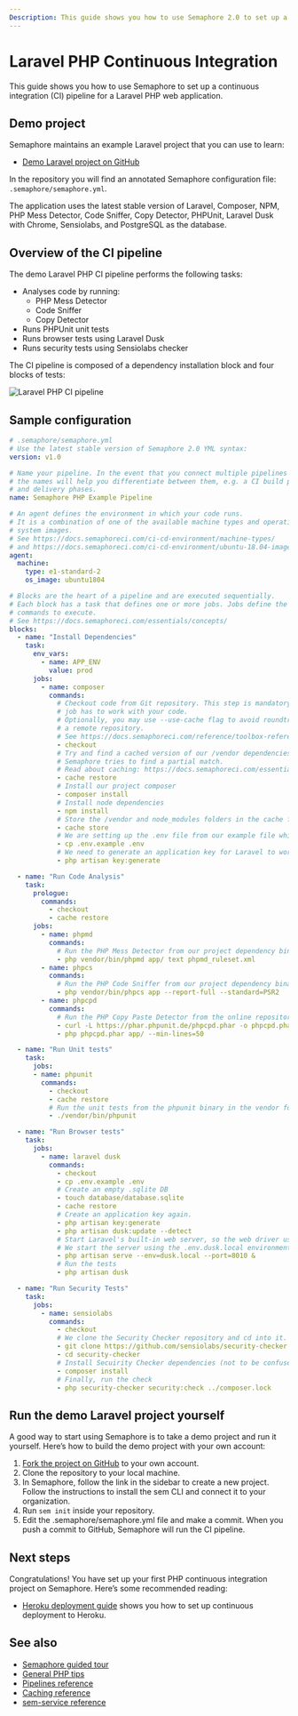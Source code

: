 ```yaml
---
Description: This guide shows you how to use Semaphore 2.0 to set up a continuous integration (CI) pipeline for a Laravel PHP web application.
---
```


# Laravel PHP Continuous Integration

This guide shows you how to use Semaphore to set up a continuous integration
(CI) pipeline for a Laravel PHP web application.

## Demo project

Semaphore maintains an example Laravel project that you can use to learn:

- [Demo Laravel project on GitHub][demo-project]

In the repository you will find an annotated Semaphore configuration file:
`.semaphore/semaphore.yml`.

The application uses the latest stable version of Laravel, Composer, NPM, PHP
Mess Detector, Code Sniffer, Copy Detector, PHPUnit, Laravel Dusk with
Chrome, Sensiolabs, and PostgreSQL as the database.

## Overview of the CI pipeline

The demo Laravel PHP CI pipeline performs the following tasks:

- Analyses code by running:
  - PHP Mess Detector
  - Code Sniffer
  - Copy Detector
- Runs PHPUnit unit tests
- Runs browser tests using Laravel Dusk
- Runs security tests using Sensiolabs checker

The CI pipeline is composed of a dependency installation block and four blocks
of tests:

![Laravel PHP CI pipeline](https://github.com/semaphoreci-demos/semaphore-demo-php-laravel/raw/master/public/ci-pipeline.png)

## Sample configuration

``` yaml
# .semaphore/semaphore.yml
# Use the latest stable version of Semaphore 2.0 YML syntax:
version: v1.0

# Name your pipeline. In the event that you connect multiple pipelines with promotions,
# the names will help you differentiate between them, e.g. a CI build phase
# and delivery phases.
name: Semaphore PHP Example Pipeline

# An agent defines the environment in which your code runs.
# It is a combination of one of the available machine types and operating
# system images.
# See https://docs.semaphoreci.com/ci-cd-environment/machine-types/
# and https://docs.semaphoreci.com/ci-cd-environment/ubuntu-18.04-image/
agent:
  machine:
    type: e1-standard-2
    os_image: ubuntu1804

# Blocks are the heart of a pipeline and are executed sequentially.
# Each block has a task that defines one or more jobs. Jobs define the
# commands to execute.
# See https://docs.semaphoreci.com/essentials/concepts/
blocks:
  - name: "Install Dependencies"
    task:
      env_vars:
        - name: APP_ENV
          value: prod
      jobs:
        - name: composer
          commands:
            # Checkout code from Git repository. This step is mandatory if the
            # job has to work with your code.
            # Optionally, you may use --use-cache flag to avoid roundtrips to
            # a remote repository.
            # See https://docs.semaphoreci.com/reference/toolbox-reference/#checkout
            - checkout
            # Try and find a cached version of our /vendor dependencies folder.
            # Semaphore tries to find a partial match.
            # Read about caching: https://docs.semaphoreci.com/essentials/caching-dependencies-and-directories/
            - cache restore
            # Install our project composer
            - composer install
            # Install node dependencies
            - npm install
            # Store the /vendor and node_modules folders in the cache for later use.
            - cache store
            # We are setting up the .env file from our example file which contains Semaphore DB data and proper app URL
            - cp .env.example .env
            # We need to generate an application key for Laravel to work.
            - php artisan key:generate

  - name: "Run Code Analysis"
    task:
      prologue:
        commands:
          - checkout
          - cache restore
      jobs:
        - name: phpmd
          commands:
            # Run the PHP Mess Detector from our project dependency binary
            - php vendor/bin/phpmd app/ text phpmd_ruleset.xml
        - name: phpcs
          commands:
            # Run the PHP Code Sniffer from our project dependency binary
            - php vendor/bin/phpcs app --report-full --standard=PSR2
        - name: phpcpd
          commands:
            # Run the PHP Copy Paste Detector from the online repository.
            - curl -L https://phar.phpunit.de/phpcpd.phar -o phpcpd.phar
            - php phpcpd.phar app/ --min-lines=50

  - name: "Run Unit tests"
    task:
      jobs:
      - name: phpunit
        commands:
          - checkout
          - cache restore
          # Run the unit tests from the phpunit binary in the vendor folder
          - ./vendor/bin/phpunit

  - name: "Run Browser tests"
    task:
      jobs:
        - name: laravel dusk
          commands:
            - checkout
            - cp .env.example .env
            # Create an empty .sqlite DB
            - touch database/database.sqlite
            - cache restore
            # Create an application key again.
            - php artisan key:generate
            - php artisan dusk:update --detect
            # Start Laravel's built-in web server, so the web driver used by Dusk can connect.
            # We start the server using the .env.dusk.local environment file that uses SQLITE.
            - php artisan serve --env=dusk.local --port=8010 &
            # Run the tests
            - php artisan dusk

  - name: "Run Security Tests"
    task:
      jobs:
        - name: sensiolabs
          commands:
            - checkout
            # We clone the Security Checker repository and cd into it.
            - git clone https://github.com/sensiolabs/security-checker.git
            - cd security-checker
            # Install Secuirity Checker dependencies (not to be confused with our project dependencies)
            - composer install
            # Finally, run the check
            - php security-checker security:check ../composer.lock

```

## Run the demo Laravel project yourself

A good way to start using Semaphore is to take a demo project and run it
yourself. Here’s how to build the demo project with your own account:

1. [Fork the project on GitHub][demo-project] to your own account.
2. Clone the repository to your local machine.
3. In Semaphore, follow the link in the sidebar to create a new project.
   Follow the instructions to install the sem CLI and connect it to your
   organization.
4. Run `sem init` inside your repository.
5. Edit the .semaphore/semaphore.yml file and make a commit. When you push a
   commit to GitHub, Semaphore will run the CI pipeline.

## Next steps

Congratulations! You have set up your first PHP continuous integration
project on Semaphore. Here’s some recommended reading:

- [Heroku deployment guide][heroku-guide] shows you how to set up continuous
deployment to Heroku.

## See also

- [Semaphore guided tour][guided-tour]
- [General PHP tips][php-guide]
- [Pipelines reference][pipelines-ref]
- [Caching reference][cache-ref]
- [sem-service reference][sem-service]

[demo-project]: https://github.com/semaphoreci-demos/semaphore-demo-php-laravel
[php-guide]: https://docs.semaphoreci.com/programming-languages/php/
[guided-tour]: https://docs.semaphoreci.com/guided-tour/getting-started/
[pipelines-ref]: https://docs.semaphoreci.com/reference/pipeline-yaml-reference/
[cache-ref]: https://docs.semaphoreci.com/reference/toolbox-reference/#cache
[sem-service]: https://docs.semaphoreci.com/ci-cd-environment/sem-service-managing-databases-and-services-on-linux/
[heroku-guide]: https://docs.semaphoreci.com/examples/heroku-deployment/
